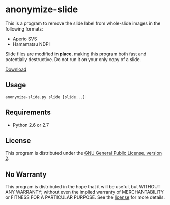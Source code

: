 anonymize-slide
===============

This is a program to remove the slide label from whole-slide images in the
following formats:

 * Aperio SVS
 * Hamamatsu NDPI

Slide files are modified **in place**, making this program both fast and
potentially destructive.  Do not run it on your only copy of a slide.

[Download](https://github.com/bgilbert/anonymize-slide/releases)

Usage
-----

    anonymize-slide.py slide [slide...]

Requirements
------------

 * Python 2.6 or 2.7

License
-------

This program is distributed under the [GNU General Public License, version
2](COPYING).

No Warranty
-----------

This program is distributed in the hope that it will be useful, but WITHOUT
ANY WARRANTY; without even the implied warranty of MERCHANTABILITY or
FITNESS FOR A PARTICULAR PURPOSE.  See the [license](COPYING) for more
details.
